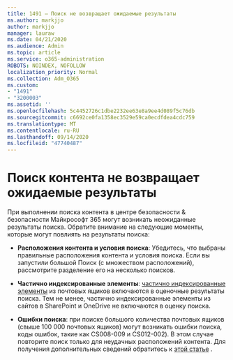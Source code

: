 ```yaml
---
title: 1491 — Поиск не возвращает ожидаемые результаты
ms.author: markjjo
author: markjjo
manager: lauraw
ms.date: 04/21/2020
ms.audience: Admin
ms.topic: article
ms.service: o365-administration
ROBOTS: NOINDEX, NOFOLLOW
localization_priority: Normal
ms.collection: Adm_O365
ms.custom:
- "1491"
- "3200003"
ms.assetid: ''
ms.openlocfilehash: 5c4452726c1dbe2232ee63e8a9ee4d089f5c76db
ms.sourcegitcommit: c6692ce0fa1358ec3529e59ca0ecdfdea4cdc759
ms.translationtype: MT
ms.contentlocale: ru-RU
ms.lasthandoff: 09/14/2020
ms.locfileid: "47740487"
---
```

# <a name="content-search-not-returning-expected-results"></a>Поиск контента не возвращает ожидаемые результаты

При выполнении поиска контента в центре безопасности & безопасности Майкрософт 365 могут возникать неожиданные результаты поиска. Обратите внимание на следующие моменты, которые могут повлиять на результаты поиска:

- **Расположения контента и условия поиска**: Убедитесь, что выбраны правильные расположения контента и условия поиска. Если вы запустили большой Поиск (с множеством расположений), рассмотрите разделение его на несколько поисков.

- **Частично индексированные элементы**:  [частично индексированные элементы](https://docs.microsoft.com/microsoft-365/compliance/partially-indexed-items-in-content-search) из почтовых ящиков включаются в оценочные результаты поиска. Тем не менее, частично индексированные элементы из сайтов в SharePoint и OneDrive не включаются в оценку поиска.

- **Ошибки поиска**: при поиске большого количества почтовых ящиков (свыше 100 000 почтовых ящиков) могут возникать ошибки поиска, коды ошибок, такие как CS008-009 и CS012-002). В этом случае повторите поиск только для неудачных расположений контента. Для получения дополнительных сведений обратитесь к  [этой статье](https://docs.microsoft.com/microsoft-365/compliance/retry-failed-content-search) .
